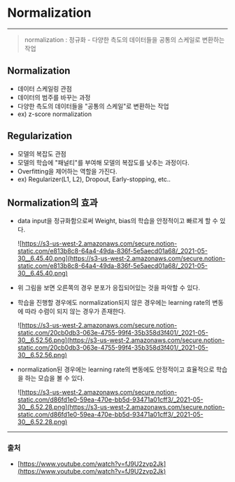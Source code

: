 # Normalization
-----
> normalization : 정규화 - 다양한 측도의 데이터들을 공통의 스케일로 변환하는 작업

## Normalization

- 데이터 스케일링 관점
- 데이터의 범주를 바꾸는 과정
- 다양한 측도의 데이터들을 "공통의 스케일"로 변환하는 작업
- ex) z-score normalization

## Regularization

- 모델의 복잡도 관점
- 모델의 학습에 "패널티"를 부여해 모델의 복잡도를 낮추는 과정이다.
- Overfitting을 제어하는 역할을 가진다.
- ex) Regularizer(L1, L2), Dropout, Early-stopping, etc..

## Normalization의 효과

- data input을 정규화함으로써 Weight, bias의 학습을 안정적이고 빠르게 할 수 있다.

    ![https://s3-us-west-2.amazonaws.com/secure.notion-static.com/e813b8c8-64a4-49da-836f-5e5aecd01a68/_2021-05-30__6.45.40.png](https://s3-us-west-2.amazonaws.com/secure.notion-static.com/e813b8c8-64a4-49da-836f-5e5aecd01a68/_2021-05-30__6.45.40.png)

- 위 그림을 보면 오른쪽의 경우 분포가 응집되어있는 것을 파악할 수 있다.
- 학습을 진행할 경우에도 normalization되지 않은 경우에는 learning rate의 변동에 따라 수렴이 되지 않는 경우가 존재한다.

    ![https://s3-us-west-2.amazonaws.com/secure.notion-static.com/20cb0db3-063e-4755-99f4-35b358d3f401/_2021-05-30__6.52.56.png](https://s3-us-west-2.amazonaws.com/secure.notion-static.com/20cb0db3-063e-4755-99f4-35b358d3f401/_2021-05-30__6.52.56.png)

- normalization된 경우에는 learning rate의 변동에도 안정적이고 효율적으로 학습을 하는 모습을 볼 수 있다.

    ![https://s3-us-west-2.amazonaws.com/secure.notion-static.com/d86fd1e0-59ea-470e-bb5d-93471a01cff3/_2021-05-30__6.52.28.png](https://s3-us-west-2.amazonaws.com/secure.notion-static.com/d86fd1e0-59ea-470e-bb5d-93471a01cff3/_2021-05-30__6.52.28.png)

---

### 출처

- [https://www.youtube.com/watch?v=fJ9U2zvp2Jk](https://www.youtube.com/watch?v=fJ9U2zvp2Jk)
